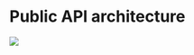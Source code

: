 # Public API architecture

![](../.gitbook/assets/screenshot-programforyou.ru-2021.10.12-13\_33\_35.png)
